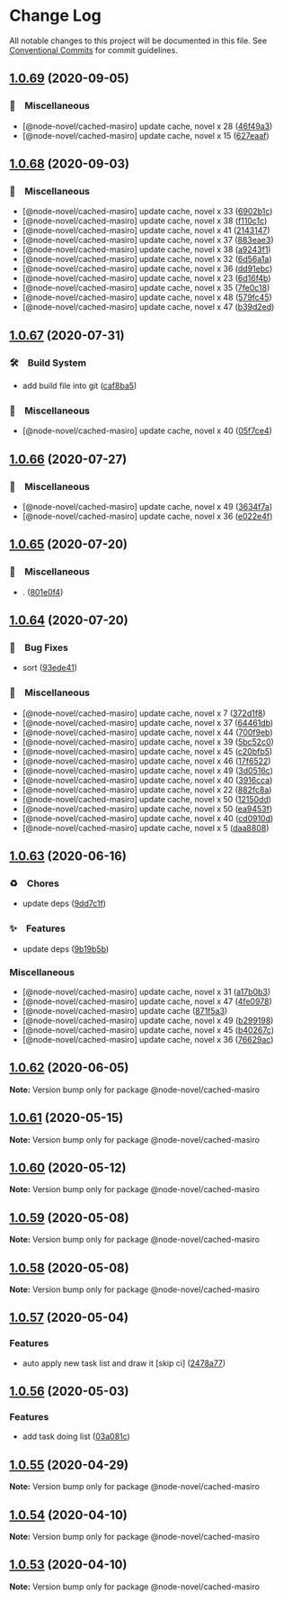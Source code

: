 # Change Log

All notable changes to this project will be documented in this file.
See [Conventional Commits](https://conventionalcommits.org) for commit guidelines.

## [1.0.69](https://github.com/bluelovers/ws-rest/compare/@node-novel/cached-masiro@1.0.68...@node-novel/cached-masiro@1.0.69) (2020-09-05)


### 🔖　Miscellaneous

* [@node-novel/cached-masiro] update cache, novel x 28 ([46f49a3](https://github.com/bluelovers/ws-rest/commit/46f49a32ed2a3d50ef42f61789194086cb3035a4))
* [@node-novel/cached-masiro] update cache, novel x 15 ([627eaaf](https://github.com/bluelovers/ws-rest/commit/627eaaf222f10a2167d8d055be8aa1e2a4781c04))





## [1.0.68](https://github.com/bluelovers/ws-rest/compare/@node-novel/cached-masiro@1.0.67...@node-novel/cached-masiro@1.0.68) (2020-09-03)


### 🔖　Miscellaneous

* [@node-novel/cached-masiro] update cache, novel x 33 ([6902b1c](https://github.com/bluelovers/ws-rest/commit/6902b1c3e7b8230050d2f083c0ccc93b35b70ec1))
* [@node-novel/cached-masiro] update cache, novel x 38 ([f110c1c](https://github.com/bluelovers/ws-rest/commit/f110c1cdae584304a92dc57c558f81ea4343f433))
* [@node-novel/cached-masiro] update cache, novel x 41 ([2143147](https://github.com/bluelovers/ws-rest/commit/2143147ac646765313acb51d5c0b9df41b54e470))
* [@node-novel/cached-masiro] update cache, novel x 37 ([883eae3](https://github.com/bluelovers/ws-rest/commit/883eae3b87ec4fddb5f3abefc0ad03dbc93adfa6))
* [@node-novel/cached-masiro] update cache, novel x 38 ([a9243f1](https://github.com/bluelovers/ws-rest/commit/a9243f12b4662e083f40cab2720ff605307fa37c))
* [@node-novel/cached-masiro] update cache, novel x 32 ([6d56a1a](https://github.com/bluelovers/ws-rest/commit/6d56a1afc1b92133556059d3fa640b6aec1998dd))
* [@node-novel/cached-masiro] update cache, novel x 36 ([dd91ebc](https://github.com/bluelovers/ws-rest/commit/dd91ebc971c93273e0013ca09445d1799dca4d4f))
* [@node-novel/cached-masiro] update cache, novel x 23 ([6d16f4b](https://github.com/bluelovers/ws-rest/commit/6d16f4b9bf101a857642342c31d5ac7cd8b23811))
* [@node-novel/cached-masiro] update cache, novel x 35 ([7fe0c18](https://github.com/bluelovers/ws-rest/commit/7fe0c1895d91b1993ac599289484e3b3c551a5ef))
* [@node-novel/cached-masiro] update cache, novel x 48 ([579fc45](https://github.com/bluelovers/ws-rest/commit/579fc45c1eea42a4de5b2c429e7e476cb60090b7))
* [@node-novel/cached-masiro] update cache, novel x 47 ([b39d2ed](https://github.com/bluelovers/ws-rest/commit/b39d2edcaddd0b0e129ae25629ed4858c77dd099))





## [1.0.67](https://github.com/bluelovers/ws-rest/compare/@node-novel/cached-masiro@1.0.66...@node-novel/cached-masiro@1.0.67) (2020-07-31)


### 🛠　Build System

* add build file into git ([caf8ba5](https://github.com/bluelovers/ws-rest/commit/caf8ba5fc11fb02b76fa845cff137922378d6e46))


### 🔖　Miscellaneous

* [@node-novel/cached-masiro] update cache, novel x 40 ([05f7ce4](https://github.com/bluelovers/ws-rest/commit/05f7ce459d21376f9af6b5b89a719264dee57b41))





## [1.0.66](https://github.com/bluelovers/ws-rest/compare/@node-novel/cached-masiro@1.0.65...@node-novel/cached-masiro@1.0.66) (2020-07-27)


### 🔖　Miscellaneous

* [@node-novel/cached-masiro] update cache, novel x 49 ([3634f7a](https://github.com/bluelovers/ws-rest/commit/3634f7a128c74f945faecb241e030d2db6fca108))
* [@node-novel/cached-masiro] update cache, novel x 36 ([e022e4f](https://github.com/bluelovers/ws-rest/commit/e022e4fc545029cefbf43972f7dcd3c38c91968a))





## [1.0.65](https://github.com/bluelovers/ws-rest/compare/@node-novel/cached-masiro@1.0.64...@node-novel/cached-masiro@1.0.65) (2020-07-20)


### 🔖　Miscellaneous

* . ([801e0f4](https://github.com/bluelovers/ws-rest/commit/801e0f4ff7bd29c81e67934636f57e57d0d01c74))





## [1.0.64](https://github.com/bluelovers/ws-rest/compare/@node-novel/cached-masiro@1.0.63...@node-novel/cached-masiro@1.0.64) (2020-07-20)


### 🐛　Bug Fixes

* sort ([93ede41](https://github.com/bluelovers/ws-rest/commit/93ede41947f5174efbd64b10f86e0b6573f4b43c))


### 🔖　Miscellaneous

* [@node-novel/cached-masiro] update cache, novel x 7 ([372d1f8](https://github.com/bluelovers/ws-rest/commit/372d1f8322bc6f29604c86ada6fa5fa3cf845dd1))
* [@node-novel/cached-masiro] update cache, novel x 37 ([64461db](https://github.com/bluelovers/ws-rest/commit/64461db2f6c9765a4745e81e035e627d2858d9aa))
* [@node-novel/cached-masiro] update cache, novel x 44 ([700f9eb](https://github.com/bluelovers/ws-rest/commit/700f9eb24115ed782f2fc91be6e7af3c5c385344))
* [@node-novel/cached-masiro] update cache, novel x 39 ([5bc52c0](https://github.com/bluelovers/ws-rest/commit/5bc52c0c92e2679dbd877fb4191fa2de8353c1d6))
* [@node-novel/cached-masiro] update cache, novel x 45 ([c20bfb5](https://github.com/bluelovers/ws-rest/commit/c20bfb5972c771f408820d294b7a6e171636d178))
* [@node-novel/cached-masiro] update cache, novel x 46 ([17f6522](https://github.com/bluelovers/ws-rest/commit/17f6522f6a02b70682d6f0ae18a43659c7f7251c))
* [@node-novel/cached-masiro] update cache, novel x 49 ([3d0516c](https://github.com/bluelovers/ws-rest/commit/3d0516cc84b4fcc7d87d17844a1c4790909b5529))
* [@node-novel/cached-masiro] update cache, novel x 40 ([3916cca](https://github.com/bluelovers/ws-rest/commit/3916ccadc006356a01a61ecc349d5cfc1e2dc46c))
* [@node-novel/cached-masiro] update cache, novel x 22 ([882fc8a](https://github.com/bluelovers/ws-rest/commit/882fc8ac99769f7a796efc9f924b76f59f127256))
* [@node-novel/cached-masiro] update cache, novel x 50 ([12150dd](https://github.com/bluelovers/ws-rest/commit/12150ddb62d1f0d9376ff5dd761f0eab3695bc2d))
* [@node-novel/cached-masiro] update cache, novel x 50 ([ea9453f](https://github.com/bluelovers/ws-rest/commit/ea9453fb2c1660eafccc8db72780c8e52a29e2cb))
* [@node-novel/cached-masiro] update cache, novel x 40 ([cd0910d](https://github.com/bluelovers/ws-rest/commit/cd0910dddbd191c9db6a9a84369c46687369e7ab))
* [@node-novel/cached-masiro] update cache, novel x 5 ([daa8808](https://github.com/bluelovers/ws-rest/commit/daa88081dc3585b3ef98b0d6e0f32689fbd465f5))





## [1.0.63](https://github.com/bluelovers/ws-rest/compare/@node-novel/cached-masiro@1.0.62...@node-novel/cached-masiro@1.0.63) (2020-06-16)


### ♻️　Chores

*  update deps ([9dd7c1f](https://github.com/bluelovers/ws-rest/commit/9dd7c1fc5b40ac28a6f928c89dbf36be1add89c6))


### ✨　Features

*  update deps ([9b19b5b](https://github.com/bluelovers/ws-rest/commit/9b19b5bf40d40a9761fc01fe7daa630fcf4df1e8))


### Miscellaneous

* [@node-novel/cached-masiro] update cache, novel x 31 ([a17b0b3](https://github.com/bluelovers/ws-rest/commit/a17b0b3ecde549592c48648d02c2fa6179f4dfa7))
* [@node-novel/cached-masiro] update cache, novel x 47 ([4fe0978](https://github.com/bluelovers/ws-rest/commit/4fe09780fa08d89a1e743dc56418c3117312e1fd))
* [@node-novel/cached-masiro] update cache ([871f5a3](https://github.com/bluelovers/ws-rest/commit/871f5a388efbd4ec805cb1070ec1178f91e28fcb))
* [@node-novel/cached-masiro] update cache, novel x 49 ([b299198](https://github.com/bluelovers/ws-rest/commit/b299198c02dd34642f826bbb61160147f75eff58))
* [@node-novel/cached-masiro] update cache, novel x 45 ([b40267c](https://github.com/bluelovers/ws-rest/commit/b40267c5b73fe63f6385f11da2dbe202abbc091d))
* [@node-novel/cached-masiro] update cache, novel x 36 ([76629ac](https://github.com/bluelovers/ws-rest/commit/76629ac265046a26d09f06ed93ab95c92b3987b4))





## [1.0.62](https://github.com/bluelovers/ws-rest/compare/@node-novel/cached-masiro@1.0.61...@node-novel/cached-masiro@1.0.62) (2020-06-05)

**Note:** Version bump only for package @node-novel/cached-masiro





## [1.0.61](https://github.com/bluelovers/ws-rest/compare/@node-novel/cached-masiro@1.0.60...@node-novel/cached-masiro@1.0.61) (2020-05-15)

**Note:** Version bump only for package @node-novel/cached-masiro





## [1.0.60](https://github.com/bluelovers/ws-rest/compare/@node-novel/cached-masiro@1.0.59...@node-novel/cached-masiro@1.0.60) (2020-05-12)

**Note:** Version bump only for package @node-novel/cached-masiro





## [1.0.59](https://github.com/bluelovers/ws-rest/compare/@node-novel/cached-masiro@1.0.58...@node-novel/cached-masiro@1.0.59) (2020-05-08)

**Note:** Version bump only for package @node-novel/cached-masiro





## [1.0.58](https://github.com/bluelovers/ws-rest/compare/@node-novel/cached-masiro@1.0.57...@node-novel/cached-masiro@1.0.58) (2020-05-08)

**Note:** Version bump only for package @node-novel/cached-masiro





## [1.0.57](https://github.com/bluelovers/ws-rest/compare/@node-novel/cached-masiro@1.0.56...@node-novel/cached-masiro@1.0.57) (2020-05-04)


### Features

* auto apply new task list and draw it [skip ci] ([2478a77](https://github.com/bluelovers/ws-rest/commit/2478a77a8fe5947d80121d7ccad17466a2c48515))





## [1.0.56](https://github.com/bluelovers/ws-rest/compare/@node-novel/cached-masiro@1.0.55...@node-novel/cached-masiro@1.0.56) (2020-05-03)


### Features

* add task doing list ([03a081c](https://github.com/bluelovers/ws-rest/commit/03a081c55a5e9c9cd0474ed8ddf9dafa749df292))





## [1.0.55](https://github.com/bluelovers/ws-rest/compare/@node-novel/cached-masiro@1.0.54...@node-novel/cached-masiro@1.0.55) (2020-04-29)

**Note:** Version bump only for package @node-novel/cached-masiro





## [1.0.54](https://github.com/bluelovers/ws-rest/compare/@node-novel/cached-masiro@1.0.53...@node-novel/cached-masiro@1.0.54) (2020-04-10)

**Note:** Version bump only for package @node-novel/cached-masiro





## [1.0.53](https://github.com/bluelovers/ws-rest/compare/@node-novel/cached-masiro@1.0.52...@node-novel/cached-masiro@1.0.53) (2020-04-10)

**Note:** Version bump only for package @node-novel/cached-masiro
